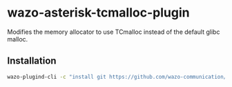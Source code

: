 # wazo-asterisk-tcmalloc-plugin

Modifies the memory allocator to use TCmalloc instead of the default glibc malloc.

## Installation

```sh
wazo-plugind-cli -c "install git https://github.com/wazo-communication/wazo-asterisk-tcmalloc-plugin"
```
